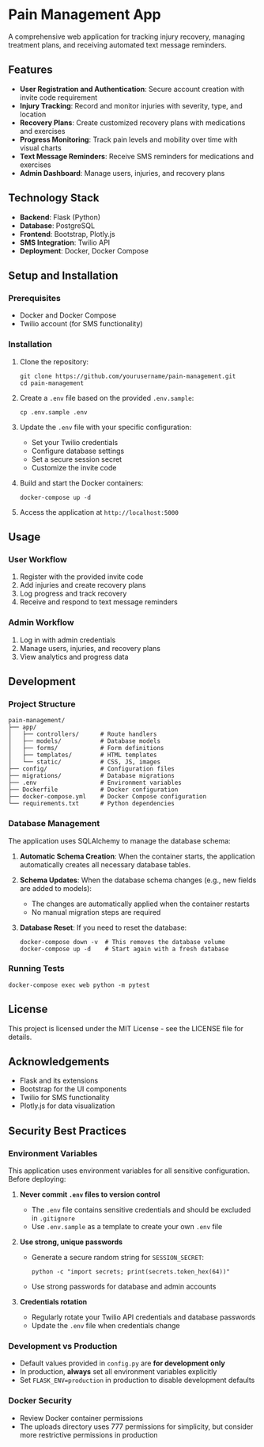 # Pain Management App

A comprehensive web application for tracking injury recovery, managing treatment plans, and receiving automated text message reminders.

## Features

- **User Registration and Authentication**: Secure account creation with invite code requirement
- **Injury Tracking**: Record and monitor injuries with severity, type, and location
- **Recovery Plans**: Create customized recovery plans with medications and exercises
- **Progress Monitoring**: Track pain levels and mobility over time with visual charts
- **Text Message Reminders**: Receive SMS reminders for medications and exercises
- **Admin Dashboard**: Manage users, injuries, and recovery plans

## Technology Stack

- **Backend**: Flask (Python)
- **Database**: PostgreSQL
- **Frontend**: Bootstrap, Plotly.js
- **SMS Integration**: Twilio API
- **Deployment**: Docker, Docker Compose

## Setup and Installation

### Prerequisites

- Docker and Docker Compose
- Twilio account (for SMS functionality)

### Installation

1. Clone the repository:
   ```
   git clone https://github.com/yourusername/pain-management.git
   cd pain-management
   ```

2. Create a `.env` file based on the provided `.env.sample`:
   ```
   cp .env.sample .env
   ```

3. Update the `.env` file with your specific configuration:
   - Set your Twilio credentials
   - Configure database settings
   - Set a secure session secret
   - Customize the invite code

4. Build and start the Docker containers:
   ```
   docker-compose up -d
   ```

5. Access the application at `http://localhost:5000`

## Usage

### User Workflow

1. Register with the provided invite code
2. Add injuries and create recovery plans
3. Log progress and track recovery
4. Receive and respond to text message reminders

### Admin Workflow

1. Log in with admin credentials
2. Manage users, injuries, and recovery plans
3. View analytics and progress data

## Development

### Project Structure

```
pain-management/
├── app/
│   ├── controllers/      # Route handlers
│   ├── models/           # Database models
│   ├── forms/            # Form definitions
│   ├── templates/        # HTML templates
│   └── static/           # CSS, JS, images
├── config/               # Configuration files
├── migrations/           # Database migrations
├── .env                  # Environment variables
├── Dockerfile            # Docker configuration
├── docker-compose.yml    # Docker Compose configuration
└── requirements.txt      # Python dependencies
```

### Database Management

The application uses SQLAlchemy to manage the database schema:

1. **Automatic Schema Creation**: When the container starts, the application automatically creates all necessary database tables.

2. **Schema Updates**: When the database schema changes (e.g., new fields are added to models):
   - The changes are automatically applied when the container restarts
   - No manual migration steps are required

3. **Database Reset**: If you need to reset the database:
   ```
   docker-compose down -v  # This removes the database volume
   docker-compose up -d    # Start again with a fresh database
   ```

### Running Tests

```
docker-compose exec web python -m pytest
```

## License

This project is licensed under the MIT License - see the LICENSE file for details.

## Acknowledgements

- Flask and its extensions
- Bootstrap for the UI components
- Twilio for SMS functionality
- Plotly.js for data visualization

## Security Best Practices

### Environment Variables
This application uses environment variables for all sensitive configuration. Before deploying:

1. **Never commit `.env` files to version control**
   - The `.env` file contains sensitive credentials and should be excluded in `.gitignore`
   - Use `.env.sample` as a template to create your own `.env` file

2. **Use strong, unique passwords**
   - Generate a secure random string for `SESSION_SECRET`:
     ```
     python -c "import secrets; print(secrets.token_hex(64))"
     ```
   - Use strong passwords for database and admin accounts

3. **Credentials rotation**
   - Regularly rotate your Twilio API credentials and database passwords
   - Update the `.env` file when credentials change

### Development vs Production
- Default values provided in `config.py` are **for development only**
- In production, **always** set all environment variables explicitly
- Set `FLASK_ENV=production` in production to disable development defaults

### Docker Security
- Review Docker container permissions
- The uploads directory uses 777 permissions for simplicity, but consider more restrictive permissions in production
